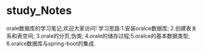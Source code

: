 # study_Notes
orale数据库的学习笔记,欢迎大家访问!
学习思路:1.安装oralce数据库;
       2.创建表关系和表空间;
       3.orale的分页,伪类;
       4.orale的储存过程;5.oralce的基本数据类型;
       6.oralce数据库与spring-boot的集成.


